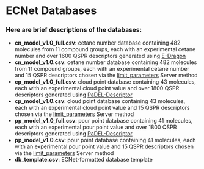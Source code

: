 # ECNet Databases

### Here are brief descriptions of the databases:
  - **cn_model_v1.0_full.csv**: cetane number database containing 482 molecules from 11 compound groups, each with an experimental cetane number and over 1600 QSPR descriptors generated using [E-Dragon](http://www.vcclab.org/lab/edragon/)
  - **cn_model_v1.0.csv**: cetane number database containing 482 molecules from 11 compound groups, each with an experimental cetane number and 15 QSPR descriptors chosen via the [limit_parameters](https://github.com/tjkessler/ECNet/blob/master/examples/limit_input_parameters.py) Server method
  - **cp_model_v1.0_full.csv**: cloud point database containing 43 molecules, each with an experimental cloud point value and over 1800 QSPR descriptors generated using [PaDEL-Descriptor](http://www.yapcwsoft.com/dd/padeldescriptor/)
  - **cp_model_v1.0.csv**: cloud point database containing 43 molecules, each with an experimental cloud point value and 15 QSPR descriptors chosen via the [limit_parameters](https://github.com/tjkessler/ECNet/blob/master/examples/limit_input_parameters.py) Server method
  - **pp_model_v1.0_full.csv**: pour point database containing 41 molecules, each with an experimental pour point value and over 1800 QSPR descriptors generated using [PaDEL-Descriptor](http://www.yapcwsoft.com/dd/padeldescriptor/)
  - **pp_model_v1.0.csv**: pour point database containing 41 molecules, each with an experimental pour point value and 15 QSPR descriptors chosen via the [limit_parameters](https://github.com/tjkessler/ECNet/blob/master/examples/limit_input_parameters.py) Server method
  - **db_template.csv**: ECNet-formatted database template
